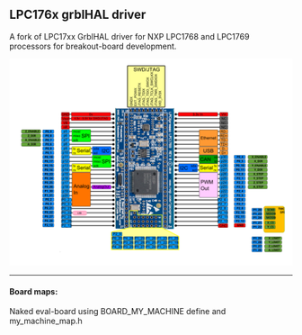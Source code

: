 ## LPC176x grblHAL driver

A fork of LPC17xx GrblHAL driver for NXP LPC1768 and LPC1769 processors
for breakout-board development.

![Config](media/lpc1796_revB_pinout.svg)

---
#### Board maps:

Naked eval-board using BOARD_MY_MACHINE define and my_machine_map.h
